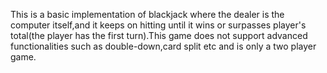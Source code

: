 This is a basic implementation of blackjack where the dealer is the computer itself,and it keeps on hitting until it wins
or surpasses player's total(the player has the first turn).This game does not support advanced functionalities such as 
double-down,card split etc and is only a two player game.
